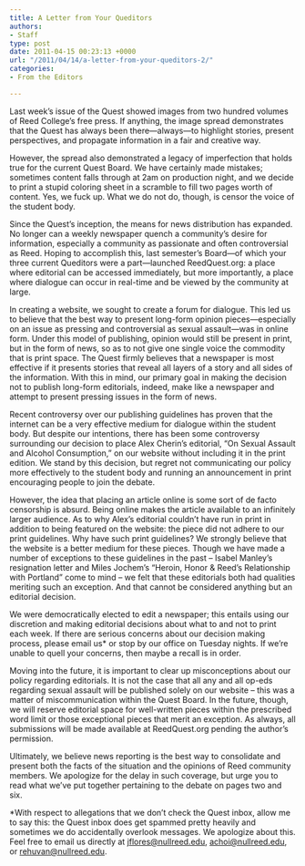 ```yaml
---
title: A Letter from Your Queditors
authors:
- Staff
type: post
date: 2011-04-15 00:23:13 +0000
url: "/2011/04/14/a-letter-from-your-queditors-2/"
categories:
- From the Editors

---
```

Last week’s issue of the Quest showed images from two hundred volumes of Reed College’s free press. If anything, the image spread demonstrates that the Quest has always been there—always—to highlight stories, present perspectives, and propagate information in a fair and creative way.

However, the spread also demonstrated a legacy of imperfection that holds true for the current Quest Board. We have certainly made mistakes; sometimes content falls through at 2am on production night, and we decide to print a stupid coloring sheet in a scramble to fill two pages worth of content. Yes, we fuck up. What we do not do, though, is censor the voice of the student body.

Since the Quest’s inception, the means for news distribution has expanded. No longer can a weekly newspaper quench a community’s desire for information, especially a community as passionate and often controversial as Reed. Hoping to accomplish this, last semester’s Board—of which your three current Queditors were a part—launched ReedQuest.org: a place where editorial can be accessed immediately, but more importantly, a place where dialogue can occur in real-time and be viewed by the community at large.

In creating a website, we sought to create a forum for dialogue. This led us to believe that the best way to present long-form opinion pieces—especially on an issue as pressing and controversial as sexual assault—was in online form. Under this model of publishing, opinion would still be present in print, but in the form of news, so as to not give one single voice the commodity that is print space. The Quest firmly believes that a newspaper is most effective if it presents stories that reveal all layers of a story and all sides of the information. With this in mind, our primary goal in making the decision not to publish long-form editorials, indeed, make like a newspaper and attempt to present pressing issues in the form of news.

Recent controversy over our publishing guidelines has proven that the internet can be a very effective medium for dialogue within the student body. But despite our intentions, there has been some controversy surrounding our decision to place Alex Cherin’s editorial, “On Sexual Assault and Alcohol Consumption,” on our website without including it in the print edition. We stand by this decision, but regret not communicating our policy more effectively to the student body and running an announcement in print encouraging people to join the debate.

However, the idea that placing an article online is some sort of de facto censorship is absurd. Being online makes the article available to an infinitely larger audience. As to why Alex’s editorial couldn’t have run in print in addition to being featured on the website: the piece did not adhere to our print guidelines. Why have such print guidelines? We strongly believe that the website is a better medium for these pieces. Though we have made a number of exceptions to these guidelines in the past – Isabel Manley’s resignation letter and Miles Jochem’s “Heroin, Honor & Reed’s Relationship with Portland” come to mind – we felt that these editorials both had qualities meriting such an exception. And that cannot be considered anything but an editorial decision.

We were democratically elected to edit a newspaper; this entails using our discretion and making editorial decisions about what to and not to print each week. If there are serious concerns about our decision making process, please email us* or stop by our office on Tuesday nights. If we’re unable to quell your concerns, then maybe a recall is in order.

Moving into the future, it is important to clear up misconceptions about our policy regarding editorials. It is not the case that all any and all op-eds regarding sexual assault will be published solely on our website – this was a matter of miscommunication within the Quest Board. In the future, though, we will reserve editorial space for well-written pieces within the prescribed word limit or those exceptional pieces that merit an exception. As always, all submissions will be made available at ReedQuest.org pending the author’s permission.

Ultimately, we believe news reporting is the best way to consolidate and present both the facts of the situation and the opinions of Reed community members. We apologize for the delay in such coverage, but urge you to read what we’ve put together pertaining to the debate on pages two and six.

*With respect to allegations that we don’t check the Quest inbox, allow me to say this: the Quest inbox does get spammed pretty heavily and sometimes we do accidentally overlook messages. We apologize about this. Feel free to email us directly at [&#x6a;&#x66;&#x6c;&#x6f;&#x72;&#x65;&#x73;&#x40;<span class="oe_displaynone">null</span>&#x72;&#x65;&#x65;&#x64;&#x2e;&#x65;&#x64;&#x75;][1], [&#x61;&#x63;&#x68;&#x6f;&#x69;&#x40;<span class="oe_displaynone">null</span>&#x72;&#x65;&#x65;&#x64;&#x2e;&#x65;&#x64;&#x75;][2], or [&#x72;&#x65;&#x68;&#x75;&#x76;&#x61;&#x6e;&#x40;<span class="oe_displaynone">null</span>&#x72;&#x65;&#x65;&#x64;&#x2e;&#x65;&#x64;&#x75;][3].

 [1]: mailto:&#x6a;&#x66;&#x6c;&#x6f;&#x72;&#x65;&#x73;&#x40;&#x72;&#x65;&#x65;&#x64;&#x2e;&#x65;&#x64;&#x75;
 [2]: mailto:&#x61;&#x63;&#x68;&#x6f;&#x69;&#x40;&#x72;&#x65;&#x65;&#x64;&#x2e;&#x65;&#x64;&#x75;
 [3]: mailto:&#x72;&#x65;&#x68;&#x75;&#x76;&#x61;&#x6e;&#x40;&#x72;&#x65;&#x65;&#x64;&#x2e;&#x65;&#x64;&#x75;